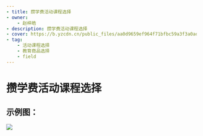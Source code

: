 ```yaml
---
- title: 攒学费活动课程选择
- owner:
    - 赵梓皓
- description: 攒学费活动课程选择
- cover: https://b.yzcdn.cn/public_files/aa0d9659ef964f71bfbc59a3f3a0ad73.png
- tag:
    - 活动课程选择
    - 教育商品选择
    - field
---
```


# 攒学费活动课程选择

## 示例图：
![](https://b.yzcdn.cn/public_files/e5ed1c3ebebeb893091493c36e0d619e.png)
